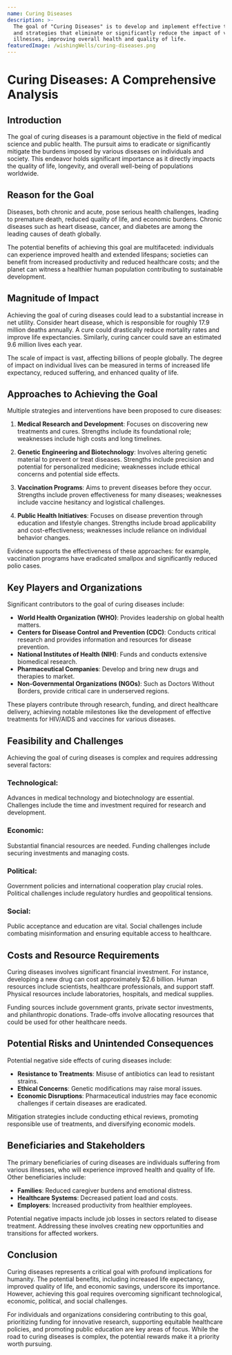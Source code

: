 ```yaml
---
name: Curing Diseases
description: >-
  The goal of "Curing Diseases" is to develop and implement effective treatments
  and strategies that eliminate or significantly reduce the impact of various
  illnesses, improving overall health and quality of life.
featuredImage: /wishingWells/curing-diseases.png
---
```

# Curing Diseases: A Comprehensive Analysis

## Introduction
The goal of curing diseases is a paramount objective in the field of medical science and public health. The pursuit aims to eradicate or significantly mitigate the burdens imposed by various diseases on individuals and society. This endeavor holds significant importance as it directly impacts the quality of life, longevity, and overall well-being of populations worldwide.

## Reason for the Goal
Diseases, both chronic and acute, pose serious health challenges, leading to premature death, reduced quality of life, and economic burdens. Chronic diseases such as heart disease, cancer, and diabetes are among the leading causes of death globally. 

The potential benefits of achieving this goal are multifaceted: individuals can experience improved health and extended lifespans; societies can benefit from increased productivity and reduced healthcare costs; and the planet can witness a healthier human population contributing to sustainable development.

## Magnitude of Impact
Achieving the goal of curing diseases could lead to a substantial increase in net utility. Consider heart disease, which is responsible for roughly 17.9 million deaths annually. A cure could drastically reduce mortality rates and improve life expectancies. Similarly, curing cancer could save an estimated 9.6 million lives each year.

The scale of impact is vast, affecting billions of people globally. The degree of impact on individual lives can be measured in terms of increased life expectancy, reduced suffering, and enhanced quality of life.

## Approaches to Achieving the Goal
Multiple strategies and interventions have been proposed to cure diseases:

1. **Medical Research and Development**: Focuses on discovering new treatments and cures. Strengths include its foundational role; weaknesses include high costs and long timelines.

2. **Genetic Engineering and Biotechnology**: Involves altering genetic material to prevent or treat diseases. Strengths include precision and potential for personalized medicine; weaknesses include ethical concerns and potential side effects.

3. **Vaccination Programs**: Aims to prevent diseases before they occur. Strengths include proven effectiveness for many diseases; weaknesses include vaccine hesitancy and logistical challenges.

4. **Public Health Initiatives**: Focuses on disease prevention through education and lifestyle changes. Strengths include broad applicability and cost-effectiveness; weaknesses include reliance on individual behavior changes.

Evidence supports the effectiveness of these approaches: for example, vaccination programs have eradicated smallpox and significantly reduced polio cases.

## Key Players and Organizations
Significant contributors to the goal of curing diseases include:

- **World Health Organization (WHO)**: Provides leadership on global health matters.
- **Centers for Disease Control and Prevention (CDC)**: Conducts critical research and provides information and resources for disease prevention.
- **National Institutes of Health (NIH)**: Funds and conducts extensive biomedical research.
- **Pharmaceutical Companies**: Develop and bring new drugs and therapies to market.
- **Non-Governmental Organizations (NGOs)**: Such as Doctors Without Borders, provide critical care in underserved regions.

These players contribute through research, funding, and direct healthcare delivery, achieving notable milestones like the development of effective treatments for HIV/AIDS and vaccines for various diseases.

## Feasibility and Challenges
Achieving the goal of curing diseases is complex and requires addressing several factors:

### Technological:
Advances in medical technology and biotechnology are essential. Challenges include the time and investment required for research and development.

### Economic:
Substantial financial resources are needed. Funding challenges include securing investments and managing costs.

### Political:
Government policies and international cooperation play crucial roles. Political challenges include regulatory hurdles and geopolitical tensions.

### Social:
Public acceptance and education are vital. Social challenges include combating misinformation and ensuring equitable access to healthcare.

## Costs and Resource Requirements
Curing diseases involves significant financial investment. For instance, developing a new drug can cost approximately $2.6 billion. Human resources include scientists, healthcare professionals, and support staff. Physical resources include laboratories, hospitals, and medical supplies.

Funding sources include government grants, private sector investments, and philanthropic donations. Trade-offs involve allocating resources that could be used for other healthcare needs.

## Potential Risks and Unintended Consequences
Potential negative side effects of curing diseases include:

- **Resistance to Treatments**: Misuse of antibiotics can lead to resistant strains.
- **Ethical Concerns**: Genetic modifications may raise moral issues.
- **Economic Disruptions**: Pharmaceutical industries may face economic challenges if certain diseases are eradicated.

Mitigation strategies include conducting ethical reviews, promoting responsible use of treatments, and diversifying economic models.

## Beneficiaries and Stakeholders
The primary beneficiaries of curing diseases are individuals suffering from various illnesses, who will experience improved health and quality of life. Other beneficiaries include:

- **Families**: Reduced caregiver burdens and emotional distress.
- **Healthcare Systems**: Decreased patient load and costs.
- **Employers**: Increased productivity from healthier employees.

Potential negative impacts include job losses in sectors related to disease treatment. Addressing these involves creating new opportunities and transitions for affected workers.

## Conclusion
Curing diseases represents a critical goal with profound implications for humanity. The potential benefits, including increased life expectancy, improved quality of life, and economic savings, underscore its importance. However, achieving this goal requires overcoming significant technological, economic, political, and social challenges.

For individuals and organizations considering contributing to this goal, prioritizing funding for innovative research, supporting equitable healthcare policies, and promoting public education are key areas of focus. While the road to curing diseases is complex, the potential rewards make it a priority worth pursuing.


